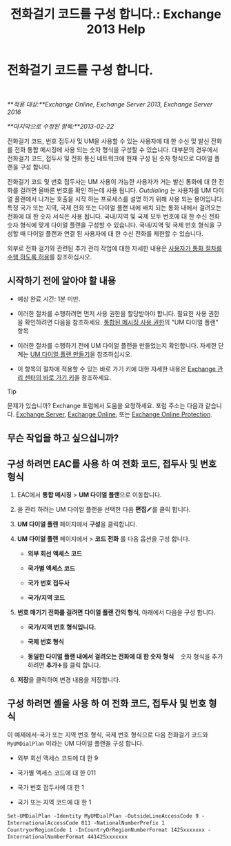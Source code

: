 ﻿---
title: '전화걸기 코드를 구성 합니다.: Exchange 2013 Help'
TOCTitle: 전화걸기 코드를 구성 합니다.
ms:assetid: e5b5efee-b734-4f70-8357-11be07b23bd0
ms:mtpsurl: https://technet.microsoft.com/ko-kr/library/Bb124992(v=EXCHG.150)
ms:contentKeyID: 51407761
ms.date: 05/22/2018
mtps_version: v=EXCHG.150
ms.translationtype: MT
---

# 전화걸기 코드를 구성 합니다.

 

_**적용 대상:**Exchange Online, Exchange Server 2013, Exchange Server 2016_

_**마지막으로 수정된 항목:**2013-02-22_

전화걸기 코드, 번호 접두사 및 UM을 사용할 수 있는 사용자에 대 한 수신 및 발신 전화를 전화 통합 메시징에 사용 되는 숫자 형식을 구성할 수 있습니다. 대부분의 경우에서 전화걸기 코드, 접두사 및 전화 통신 네트워크에 현재 구성 된 숫자 형식으로 다이얼 플랜을 구성 합니다.

전화걸기 코드 및 번호 접두사는 UM 사용이 가능한 사용자가 거는 발신 통화에 대 한 전화를 걸려면 올바른 번호를 확인 하는데 사용 됩니다. *Outdialing* 는 사용자를 UM 다이얼 플랜에서 나가는 호출을 시작 하는 프로세스를 설명 하기 위해 사용 되는 용어입니다. 특정 국가 또는 지역, 국제 전화 또는 다이얼 플랜 내에 배치 되는 통화 내에서 걸려오는 전화에 대 한 숫자 서식은 사용 됩니다. 국내/지역 및 국제 모두 번호에 대 한 수신 전화 숫자 형식에 맞게 다이얼 플랜을 구성할 수 있습니다. 국내/지역 및 국제 번호 형식을 구성할 때 다이얼 플랜과 연결 된 사용자에 대 한 수신 전화를 제한할 수 있습니다.

외부로 전화 걸기와 관련된 추가 관리 작업에 대한 자세한 내용은 [사용자가 통화 절차를 수행 하도록 허용](allowing-users-to-make-calls-procedures-exchange-2013-help.md)를 참조하십시오.

## 시작하기 전에 알아야 할 내용

  - 예상 완료 시간: 1분 미만.

  - 이러한 절차를 수행하려면 먼저 사용 권한을 할당받아야 합니다. 필요한 사용 권한을 확인하려면 다음을 참조하세요. [통합된 메시징 사용 권한](unified-messaging-permissions-exchange-2013-help.md)의 "UM 다이얼 플랜" 항목

  - 이러한 절차를 수행하기 전에 UM 다이얼 플랜을 만들었는지 확인합니다. 자세한 단계는 [UM 다이얼 플랜 만들기](create-a-um-dial-plan-exchange-2013-help.md)을 참조하십시오.

  - 이 항목의 절차에 적용할 수 있는 바로 가기 키에 대한 자세한 내용은 [Exchange 관리 센터의 바로 가기 키](keyboard-shortcuts-in-the-exchange-admin-center-exchange-online-protection-help.md)을 참조하세요.


> [!TIP]
> 문제가 있습니까? Exchange 포럼에서 도움을 요청하세요. 포럼 주소는 다음과 같습니다. <A href="https://go.microsoft.com/fwlink/p/?linkid=60612">Exchange Server</A>, <A href="https://go.microsoft.com/fwlink/p/?linkid=267542">Exchange Online</A>, 또는 <A href="https://go.microsoft.com/fwlink/p/?linkid=285351">Exchange Online Protection</A>.



## 무슨 작업을 하고 싶으십니까?

## 구성 하려면 EAC를 사용 하 여 전화 코드, 접두사 및 번호 형식

1.  EAC에서 **통합 메시징** \> **UM 다이얼 플랜**으로 이동합니다.

2.  을 관리 하려는 UM 다이얼 플랜을 선택한 다음 **편집**![편집 아이콘](images/JJ218640.6f53ccb2-1f13-4c02-bea0-30690e6ea71d(EXCHG.150).gif "편집 아이콘")를 클릭 합니다.

3.  **UM 다이얼 플랜** 페이지에서 **구성**을 클릭합니다.

4.  **UM 다이얼 플랜** 페이지에서 \> **코드 전화** 를 다음 옵션을 구성 합니다.
    
      - **외부 회선 액세스 코드**
    
      - **국가별 액세스 코드**
    
      - **국가 번호 접두사**
    
      - **국가/지역 코드**

5.  **번호 매기기 전화를 걸려면 다이얼 플랜 간의 형식**, 아래에서 다음을 구성 합니다.
    
      - **국가/지역 번호 형식입니다.**
    
      - **국제 번호 형식**
    
      - **동일한 다이얼 플랜 내에서 걸려오는 전화에 대 한 숫자 형식**    숫자 형식을 추가 하려면 **추가**![아이콘 추가](images/JJ218640.c1e75329-d6d7-4073-a27d-498590bbb558(EXCHG.150).gif "아이콘 추가")를 클릭 합니다.

6.  **저장**을 클릭하여 변경 내용을 저장합니다.

## 구성 하려면 셸을 사용 하 여 전화 코드, 접두사 및 번호 형식

이 예제에서-국가 또는 지역 번호 형식, 국제 번호 형식으로 다음 전화걸기 코드와 `MyUMDialPlan` 이라는 UM 다이얼 플랜을 구성 합니다.

  - 외부 회선 액세스 코드에 대 한 9

  - 국가별 액세스 코드에 대 한 011

  - 국가 번호 접두사에 대 한 1

  - 국가 또는 지역 코드에 대 한 1

<!-- end list -->

    Set-UMDialPlan -Identity MyUMDialPlan -OutsideLineAccessCode 9 -InternationalAccessCode 011 -NationalNumberPrefix 1 CountryorRegionCode 1 -InCountryOrRegionNumberFormat 1425xxxxxxx -InternationalNumberFormat 441425xxxxxxx

